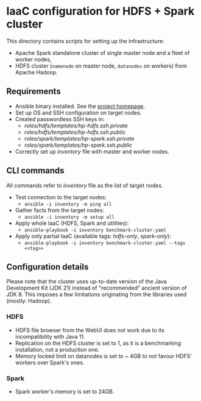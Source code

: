 # IaaC configuration for HDFS + Spark cluster
This directory contains scripts for setting up the infrastructure:
- Apache Spark standalone cluster of single master node and a fleet of worker nodes,
- HDFS cluster (`namenode` on master node, `datanodes` on workers) from Apache Hadoop.

## Requirements
- Ansible binary installed. See the [project homepage](https://docs.ansible.com/ansible/latest/index.html).
- Set up OS and SSH configuration on target nodes.
- Created passwordless SSH keys in:
  - _roles/hdfs/templates/hp-hdfs.ssh.private_ 
  - _roles/hdfs/templates/hp-hdfs.ssh.public_
  - _roles/spark/templates/hp-spark.ssh.private_
  - _roles/spark/templates/hp-spark.ssh.public_
- Correctly set up _inventory_ file with master and worker nodes.

## CLI commands
All commands refer to _inventory_ file as the list of target nodes.
- Test connection to the target nodes:
  - `ansible -i inventory -m ping all` 
- Gather facts from the target nodes:
  - `ansible -i inventory -m setup all`
- Apply whole IaaC (HDFS, Spark and utilities):
  - `ansible-playbook -i inventory benchmark-cluster.yaml`
- Apply only partial IaaC (available tags: _hdfs-only_, _spark-only_):
  - `ansible-playbook -i inventory benchmark-cluster.yaml --tags <<tag>>` 

## Configuration details
Please note that the cluster uses up-to-date version of the Java Development Kit (JDK 21) instead of "recommended"
ancient version of JDK 8. This imposes a few limitations originating from the libraries used (mostly: Hadoop).

### HDFS
- HDFS file browser from the WebUI does not work due to its incompatibility with Java 11.
- Replication on the HDFS cluster is set to 1, as it is a benchmarking installation, not a production one.
- Memory locked limit on datanodes is set to ~ 4GB to not favour HDFS' workers over Spark's ones.

### Spark
- Spark worker's memory is set to 24GB.